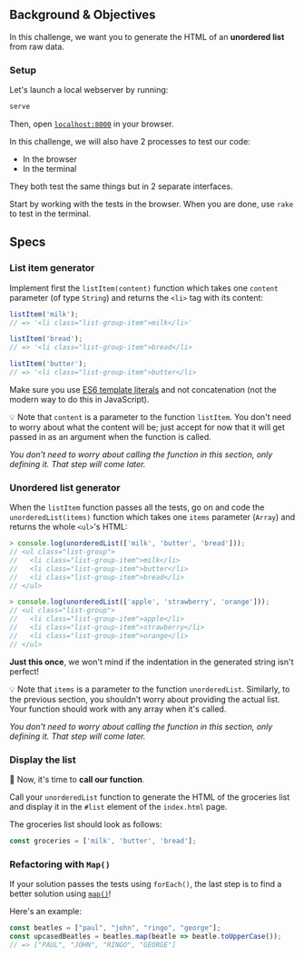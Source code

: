 ## Background & Objectives

In this challenge, we want you to generate the HTML of an **unordered list** from raw data.

### Setup

Let's launch a local webserver by running:

```bash
serve
```

Then, open [`localhost:8000`](http://localhost:8000) in your browser.

In this challenge, we will also have 2 processes to test our code:
- In the browser
- In the terminal

They both test the same things but in 2 separate interfaces.

Start by working with the tests in the browser. When you are done, use `rake` to test in the terminal.

## Specs

### List item generator

Implement first the `listItem(content)` function which takes one `content` parameter (of type `String`) and returns the `<li>` tag with its content:

```js
listItem('milk');
// => '<li class="list-group-item">milk</li>'

listItem('bread');
// => '<li class="list-group-item">bread</li>

listItem('butter');
// => '<li class="list-group-item">butter</li>
```

Make sure you use [ES6 template literals](https://developer.mozilla.org/en-US/docs/Web/JavaScript/Reference/Template_literals) and not concatenation (not the modern way to do this in JavaScript).

💡 Note that `content` is a parameter to the function `listItem`. You don't need to worry about what the content will be; just accept for now that it will get passed in as an argument when the function is called.

_You don't need to worry about calling the function in this section, only defining it. That step will come later._

### Unordered list generator

When the `listItem` function passes all the tests, go on and code the `unorderedList(items)` function which takes one `items` parameter (`Array`) and returns the whole `<ul>`'s HTML:

```js
> console.log(unorderedList(['milk', 'butter', 'bread']));
// <ul class="list-group">
//   <li class="list-group-item">milk</li>
//   <li class="list-group-item">butter</li>
//   <li class="list-group-item">bread</li>
// </ul>

> console.log(unorderedList(['apple', 'strawberry', 'orange']));
// <ul class="list-group">
//   <li class="list-group-item">apple</li>
//   <li class="list-group-item">strawberry</li>
//   <li class="list-group-item">orange</li>
// </ul>
```

**Just this once**, we won't mind if the indentation in the generated string isn't perfect!

💡 Note that `items` is a parameter to the function `unorderedList`. Similarly, to the previous section, you shouldn't worry about providing the actual list. Your function should work with any array when it's called.

_You don't need to worry about calling the function in this section, only defining it. That step will come later._

### Display the list

🚀 Now, it's time to **call our function**.

Call your `unorderedList` function to generate the HTML of the groceries list and display it in the `#list` element of the `index.html` page.

The groceries list should look as follows:
```js
const groceries = ['milk', 'butter', 'bread'];
```

### Refactoring with `Map()`

If your solution passes the tests using `forEach()`, the last step is to find a better solution using [`map()`](https://developer.mozilla.org/en-US/docs/Web/JavaScript/Reference/Global_Objects/Array/map)!

Here's an example:

```js
const beatles = ["paul", "john", "ringo", "george"];
const upcasedBeatles = beatles.map(beatle => beatle.toUpperCase());
// => ["PAUL", "JOHN", "RINGO", "GEORGE"]
```
